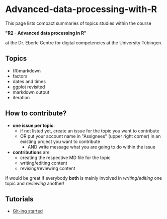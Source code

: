 # Advanced-data-processing-with-R

This page lists compact summaries of topics studies within the course

 **"R2 - Advanced data processing in R"**
 
at the Dr. Eberle Centre for digital competencies at the University Tübingen.

 
## Topics
 
- (R)markdown
- factors
- dates and times
- ggplot revisited
- markdown output
- iteration
 
## How to contribute?

- **one issue per topic**:
  - if not listed yet, create an issue for the topic you want to contribute
  - OR put your account name in "Assignees" (upper right corner) in an existing project you want to contribute
    - AND write message what you are going to do within the issue
- **contributions** are
  - creating the respective MD file for the topic
  - writing/editing content
  - revising/reviewing content

If would be great if everybody **both** is mainly involved in *writing/editing* one topic and *reviewing* another!

## Tutorials

- [Git-ing started](Tutorials/git-started.md)
